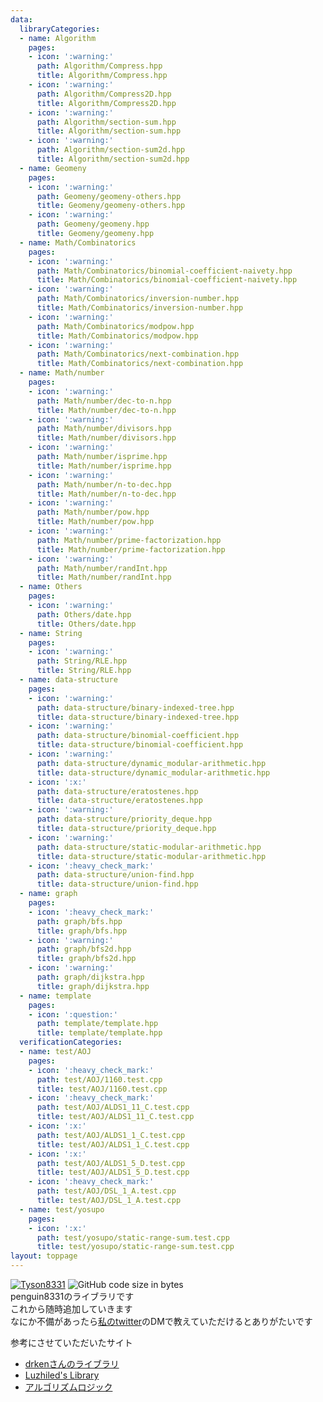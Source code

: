 ```yaml
---
data:
  libraryCategories:
  - name: Algorithm
    pages:
    - icon: ':warning:'
      path: Algorithm/Compress.hpp
      title: Algorithm/Compress.hpp
    - icon: ':warning:'
      path: Algorithm/Compress2D.hpp
      title: Algorithm/Compress2D.hpp
    - icon: ':warning:'
      path: Algorithm/section-sum.hpp
      title: Algorithm/section-sum.hpp
    - icon: ':warning:'
      path: Algorithm/section-sum2d.hpp
      title: Algorithm/section-sum2d.hpp
  - name: Geomeny
    pages:
    - icon: ':warning:'
      path: Geomeny/geomeny-others.hpp
      title: Geomeny/geomeny-others.hpp
    - icon: ':warning:'
      path: Geomeny/geomeny.hpp
      title: Geomeny/geomeny.hpp
  - name: Math/Combinatorics
    pages:
    - icon: ':warning:'
      path: Math/Combinatorics/binomial-coefficient-naivety.hpp
      title: Math/Combinatorics/binomial-coefficient-naivety.hpp
    - icon: ':warning:'
      path: Math/Combinatorics/inversion-number.hpp
      title: Math/Combinatorics/inversion-number.hpp
    - icon: ':warning:'
      path: Math/Combinatorics/modpow.hpp
      title: Math/Combinatorics/modpow.hpp
    - icon: ':warning:'
      path: Math/Combinatorics/next-combination.hpp
      title: Math/Combinatorics/next-combination.hpp
  - name: Math/number
    pages:
    - icon: ':warning:'
      path: Math/number/dec-to-n.hpp
      title: Math/number/dec-to-n.hpp
    - icon: ':warning:'
      path: Math/number/divisors.hpp
      title: Math/number/divisors.hpp
    - icon: ':warning:'
      path: Math/number/isprime.hpp
      title: Math/number/isprime.hpp
    - icon: ':warning:'
      path: Math/number/n-to-dec.hpp
      title: Math/number/n-to-dec.hpp
    - icon: ':warning:'
      path: Math/number/pow.hpp
      title: Math/number/pow.hpp
    - icon: ':warning:'
      path: Math/number/prime-factorization.hpp
      title: Math/number/prime-factorization.hpp
    - icon: ':warning:'
      path: Math/number/randInt.hpp
      title: Math/number/randInt.hpp
  - name: Others
    pages:
    - icon: ':warning:'
      path: Others/date.hpp
      title: Others/date.hpp
  - name: String
    pages:
    - icon: ':warning:'
      path: String/RLE.hpp
      title: String/RLE.hpp
  - name: data-structure
    pages:
    - icon: ':warning:'
      path: data-structure/binary-indexed-tree.hpp
      title: data-structure/binary-indexed-tree.hpp
    - icon: ':warning:'
      path: data-structure/binomial-coefficient.hpp
      title: data-structure/binomial-coefficient.hpp
    - icon: ':warning:'
      path: data-structure/dynamic_modular-arithmetic.hpp
      title: data-structure/dynamic_modular-arithmetic.hpp
    - icon: ':x:'
      path: data-structure/eratostenes.hpp
      title: data-structure/eratostenes.hpp
    - icon: ':warning:'
      path: data-structure/priority_deque.hpp
      title: data-structure/priority_deque.hpp
    - icon: ':warning:'
      path: data-structure/static-modular-arithmetic.hpp
      title: data-structure/static-modular-arithmetic.hpp
    - icon: ':heavy_check_mark:'
      path: data-structure/union-find.hpp
      title: data-structure/union-find.hpp
  - name: graph
    pages:
    - icon: ':heavy_check_mark:'
      path: graph/bfs.hpp
      title: graph/bfs.hpp
    - icon: ':warning:'
      path: graph/bfs2d.hpp
      title: graph/bfs2d.hpp
    - icon: ':warning:'
      path: graph/dijkstra.hpp
      title: graph/dijkstra.hpp
  - name: template
    pages:
    - icon: ':question:'
      path: template/template.hpp
      title: template/template.hpp
  verificationCategories:
  - name: test/AOJ
    pages:
    - icon: ':heavy_check_mark:'
      path: test/AOJ/1160.test.cpp
      title: test/AOJ/1160.test.cpp
    - icon: ':heavy_check_mark:'
      path: test/AOJ/ALDS1_11_C.test.cpp
      title: test/AOJ/ALDS1_11_C.test.cpp
    - icon: ':x:'
      path: test/AOJ/ALDS1_1_C.test.cpp
      title: test/AOJ/ALDS1_1_C.test.cpp
    - icon: ':x:'
      path: test/AOJ/ALDS1_5_D.test.cpp
      title: test/AOJ/ALDS1_5_D.test.cpp
    - icon: ':heavy_check_mark:'
      path: test/AOJ/DSL_1_A.test.cpp
      title: test/AOJ/DSL_1_A.test.cpp
  - name: test/yosupo
    pages:
    - icon: ':x:'
      path: test/yosupo/static-range-sum.test.cpp
      title: test/yosupo/static-range-sum.test.cpp
layout: toppage
---
```

[![Tyson8331](https://img.shields.io/endpoint?url=https%3A%2F%2Fatcoder-badges.now.sh%2Fapi%2Fatcoder%2Fjson%2FTyson8331)](https://atcoder.jp/users/Tyson8331)
![GitHub code size in bytes](https://img.shields.io/github/languages/code-size/penguin8331/library?style=flat-square)<br>
penguin8331のライブラリです<br>
これから随時追加していきます<br>
なにか不備があったら[私のtwitter](https://twitter.com/penguin8331)のDMで教えていただけるとありがたいです<br>

参考にさせていただいたサイト<br>
- [drkenさんのライブラリ](https://github.com/drken1215/algorithm)<br>
- [Luzhiled's Library](https://ei1333.github.io/library/)<br>
- [アルゴリズムロジック](https://algo-logic.info/)<br>